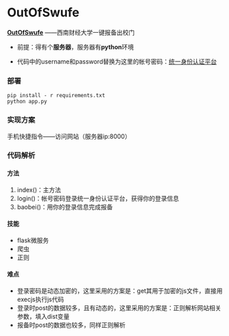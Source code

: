 # OutOfSwufe

**[OutOfSwufe](https://github.com/JinHanLei/OutOfSwufe)** ——西南财经大学一键报备出校门

- 前提：得有个**服务器**，服务器有**python**环境

- 代码中的username和password替换为这里的帐号密码：[统一身份认证平台](https://authserver.swufe.edu.cn/authserver/login)

### 部署

```shell
pip install - r requirements.txt
python app.py
```

### 实现方案

手机快捷指令——访问网站（服务器ip:8000）

### 代码解析

#### 方法

1. index()：主方法
2. login()：帐号密码登录统一身份认证平台，获得你的登录信息
3. baobei()：用你的登录信息完成报备

#### 技能

- flask微服务
- 爬虫
- 正则

#### 难点

- 登录密码是动态加密的，这里采用的方案是：get其用于加密的js文件，直接用execjs执行js代码
- 登录时post的数据较多，且有动态的，这里采用的方案是：正则解析网站相关参数，填入dist变量
- 报备时post的数据也较多，同样正则解析
